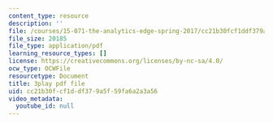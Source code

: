 ```yaml
---
content_type: resource
description: ''
file: /courses/15-071-the-analytics-edge-spring-2017/cc21b30fcf1ddf379a5f59fa6a2a3a56_WIKsL9tPoAE.pdf
file_size: 20185
file_type: application/pdf
learning_resource_types: []
license: https://creativecommons.org/licenses/by-nc-sa/4.0/
ocw_type: OCWFile
resourcetype: Document
title: 3play pdf file
uid: cc21b30f-cf1d-df37-9a5f-59fa6a2a3a56
video_metadata:
  youtube_id: null
---
```


